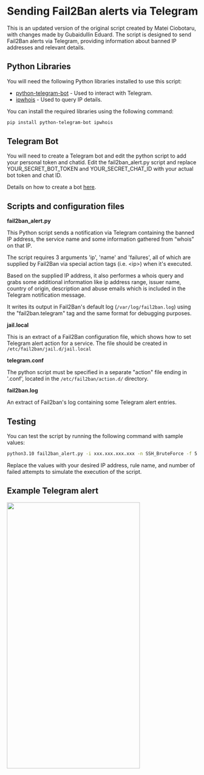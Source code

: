 # Sending Fail2Ban alerts via Telegram

This is an updated version of the original script created by Matei Ciobotaru, with changes made by Gubaidullin Eduard. The script is designed to send Fail2Ban alerts via Telegram, providing information about banned IP addresses and relevant details.

## Python Libraries

You will need the following Python libraries installed to use this script:

- [python-telegram-bot](https://python-telegram-bot.org/) - Used to interact with Telegram.
- [ipwhois](https://pypi.org/project/ipwhois/) - Used to query IP details.

You can install the required libraries using the following command:

```bash
pip install python-telegram-bot ipwhois
```

## Telegram Bot

 You will need to create a Telegram bot and edit the python script to add your personal token and chatid.
 Edit the fail2ban_alert.py script and replace YOUR_SECRET_BOT_TOKEN and YOUR_SECRET_CHAT_ID with your actual bot token and chat ID.

 Details on how to create a bot [here](https://core.telegram.org/bots#creating-a-new-bot).

## Scripts and configuration files

**fail2ban_alert.py**<br>


 This Python script sends a notification via Telegram containing the banned IP address, the service name and some information gathered from “whois” on that IP.

 The script requires 3 arguments 'ip', 'name' and 'failures', all of which are supplied by Fail2Ban via special action tags (i.e. \<ip\>) when it's executed.

 Based on the supplied IP address, it also performes a whois query and grabs some additional information like ip address range, issuer name, country of origin, description and abuse emails which is included in the Telegram notification message.

 It writes its output in Fail2Ban's default log (`/var/log/fail2ban.log`) using the "fail2ban.telegram" tag and the same format for debugging purposes.


**jail.local**<br>

 This is an extract of a Fail2Ban configuration file, which shows how to set Telegram alert action for a service.
 The file should be created in `/etc/fail2ban/jail.d/jail.local`


**telegram.conf**<br>

 The python script must be specified in a separate "action" file ending in '.conf', located in the `/etc/fail2ban/action.d/` directory.


**fail2ban.log**<br>

 An extract of Fail2ban's log containing some Telegram alert entries.

## Testing
  You can test the script by running the following command with sample values:
  
```bash
python3.10 fail2ban_alert.py -i xxx.xxx.xxx.xxx -n SSH_BruteForce -f 5
```
  Replace the values with your desired IP address, rule name, and number of failed attempts to simulate the execution of the script.
  
## Example Telegram alert
<img src="https://i.imgur.com/4lBCaUp.jpg" height="700" width="350">
